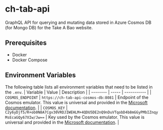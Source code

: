 # ch-tab-api
GraphQL API for querying and mutating data stored in Azure Cosmos DB (for Mongo DB) for the Take A Bao website.
## Prerequisites
- Docker
- Docker Compose
## Environment Variables
The following table lists all environment variables that need to be listed in the `.env`.
| Variable | Value | Description |
| -------- | ----- | ----------- |
| `COSMOS_ENDPOINT` | `https://ch-tab-api-cosmos-db:8081` | Endpoint of the Cosmos emulator. This value is universal and provided in the [Microsoft documentation](https://learn.microsoft.com/en-us/azure/cosmos-db/emulator#authentication). | 
| `COSMOS_KEY` | `C2y6yDjf5/R+ob0N8A7Cgv30VRDJIWEHLM+4QDU5DE2nQ9nDuVTqobD4b8mGGyPMbIZnqyMsEcaGQy67XIw/Jw==` | Key used by the Cosmos emulator. This value is universal and provided in the [Microsoft documentation](https://learn.microsoft.com/en-us/azure/cosmos-db/emulator#authentication). | 
